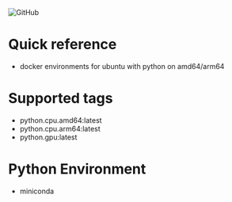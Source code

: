 <img alt="GitHub" src="https://img.shields.io/github/license/akitenkrad/docker-python?style=for-the-badge">

# Quick reference
- docker environments for ubuntu with python on amd64/arm64

# Supported tags
- python.cpu.amd64:latest
- python.cpu.arm64:latest
- python.gpu:latest

# Python Environment
- miniconda

